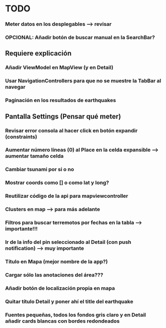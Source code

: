 
# TODO

### Meter datos en los desplegables --> revisar
### OPCIONAL: Añadir botón de buscar manual en la SearchBar?

## Requiere explicación
### Añadir ViewModel en MapView (y en Detail)
### Usar NavigationControllers para que no se muestre la TabBar al navegar
### Paginación en los resultados de earthquakes

## Pantalla Settings (Pensar qué meter)

### Revisar error consola al hacer click en botón expandir (constraints)
### Aumentar número líneas (0) al Place en la celda expansible --> aumentar tamaño celda

### Cambiar tsunami por si o no
### Mostrar coords como [] o como lat y long?
### Reutilizar código de la api para mapviewcontroller
### Clusters en map --> para más adelante
### Filtros para buscar terremotos por fechas en la tabla --> importante!!!
### Ir de la info del pin seleccionado al Detail (con push notification) --> muy importante
### Título en Mapa (mejor nombre de la app?)
### Cargar sólo las anotaciones del área???
### Añadir botón de localización propia en mapa
### Quitar título Detail y poner ahí el title del earthquake
### Fuentes pequeñas, todos los fondos gris claro y en Detail añadir cards blancas con bordes redondeados

